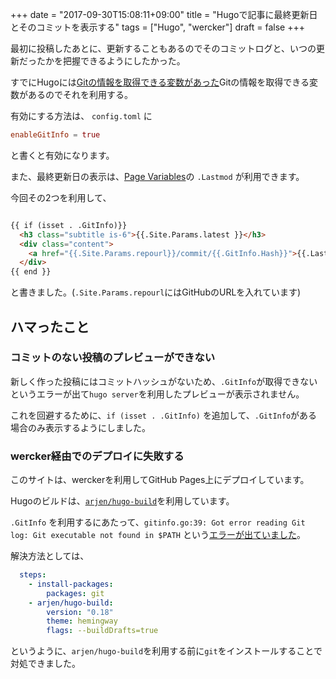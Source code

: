 +++
date = "2017-09-30T15:08:11+09:00"
title =  "Hugoで記事に最終更新日とそのコミットを表示する"
tags =  ["Hugo", "wercker"]
draft = false
+++

最初に投稿したあとに、更新することもあるのでそのコミットログと、いつの更新だったかを把握できるようにしたかった。

すでにHugoには[Gitの情報を取得できる変数があった](https://gohugo.io/variables/git/)Gitの情報を取得できる変数があるのでそれを利用する。

有効にする方法は、 `config.toml` に

```toml
enableGitInfo = true
```

と書くと有効になります。

また、最終更新日の表示は、[Page Variables](https://gohugo.io/variables/page/#page-variables)の `.Lastmod` が利用できます。

今回その2つを利用して、

```html

{{ if (isset . .GitInfo)}}
  <h3 class="subtitle is-6">{{.Site.Params.latest }}</h3>
  <div class="content">
    <a href="{{.Site.Params.repourl}}/commit/{{.GitInfo.Hash}}">{{.Lastmod}}</a>
  </div>
{{ end }}
```

と書きました。(`.Site.Params.repourl`にはGitHubのURLを入れています)


## ハマったこと


### コミットのない投稿のプレビューができない

新しく作った投稿にはコミットハッシュがないため、`.GitInfo`が取得できないというエラーが出て`hugo server`を利用したプレビューが表示されません。

これを回避するために、`if (isset . .GitInfo)` を追加して、`.GitInfo`がある場合のみ表示するようにしました。

### wercker経由でのデプロイに失敗する

このサイトは、werckerを利用してGitHub Pages上にデプロイしています。

Hugoのビルドは、[`arjen/hugo-build`](https://github.com/ArjenSchwarz/wercker-step-hugo-build)を利用しています。

`.GitInfo` を利用するにあたって、`gitinfo.go:39: Got error reading Git log: Git executable not found in $PATH` という[エラーが出ていました](https://app.wercker.com/kimihito/til/runs/ci/59cdfc828e888f0001ad3626?step=59cdfc89af52880001c287f9)。

解決方法としては、

```yaml
  steps:
    - install-packages:
        packages: git
    - arjen/hugo-build:
        version: "0.18"
        theme: hemingway
        flags: --buildDrafts=true
```

というように、`arjen/hugo-build`を利用する前に`git`をインストールすることで対処できました。
